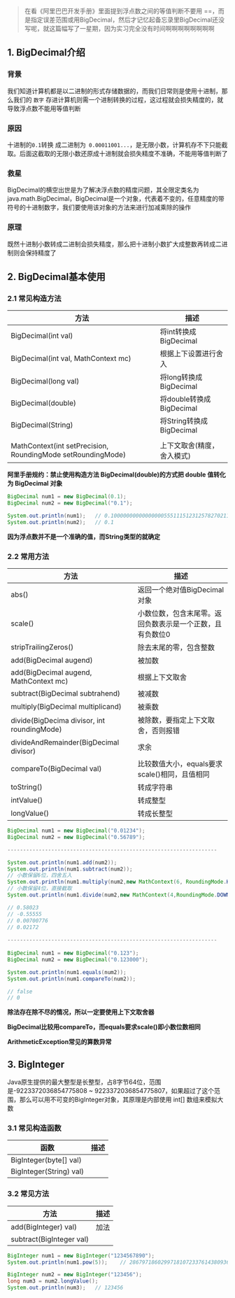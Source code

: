 > 在看《阿里巴巴开发手册》里面提到浮点数之间的等值判断不要用 ==，而是指定误差范围或用BigDecimal，然后才记忆起备忘录里BigDecimal还没写呢，就这篇幅写了一星期，因为实习完全没有时间啊啊啊啊啊啊啊啊



## 1. BigDecimal介绍



### 背景

我们知道计算机都是以二进制的形式存储数据的，而我们日常则是使用十进制，那么我们的 `数字` 存进计算机则需一个进制转换的过程，这过程就会损失精度的，就导致浮点数不能用等值判断



### 原因

十进制的` 0.1 `转换 成二进制为` 0.00011001...`，是无限小数，计算机存不下只能截取。后面这截取的无限小数还原成十进制就会损失精度不准确，不能用等值判断了



### 救星

BigDecimal的横空出世是为了解决浮点数的精度问题，其全限定类名为 java.math.BigDecimal，BigDecimal是一个对象，代表着不变的，任意精度的带符号的十进制数字，我们要使用该对象的方法来进行加减乘除的操作



### 原理

既然十进制小数转成二进制会损失精度，那么把十进制小数扩大成整数再转成二进制则会保持精度了





## 2. BigDecimal基本使用



### 2.1 常见构造方法

| 方法                                                        | 描述                       |
| ----------------------------------------------------------- | -------------------------- |
| BigDecimal(int val)                                         | 将int转换成BigDecimal      |
| BigDecimal(int val, MathContext mc)                         | 根据上下设置进行舍入       |
| BigDecimal(long val)                                        | 将long转换成BigDecimal     |
| BigDecimal(double)                                          | 将double转换成BigDecimal   |
| BigDecimal(String)                                          | 将String转换成BigDecimal   |
|                                                             |                            |
| MathContext(int setPrecision, RoundingMode setRoundingMode) | 上下文取舍(精度，舍入模式) |



**阿里手册规约：禁止使用构造方法 BigDecimal(double)的方式把 double 值转化为 BigDecimal 对象**

```java
BigDecimal num1 = new BigDecimal(0.1);
BigDecimal num2 = new BigDecimal("0.1");

System.out.println(num1);	// 0.1000000000000000055511151231257827021181583404541015625
System.out.println(num2);	// 0.1
```

**因为浮点数并不是一个准确的值，而String类型的就确定**



### 2.2 常用方法

| 方法                                        | 描述                                                      |
| ------------------------------------------- | --------------------------------------------------------- |
| abs()                                       | 返回一个绝对值BigDecimal对象                              |
| scale()                                     | 小数位数，包含末尾零。返回负数表示是一个正数，且有负数位0 |
| stripTrailingZeros()                        | 除去末尾的零，包含整数                                    |
| add(BigDecimal augend)                      | 被加数                                                    |
| add(BigDecimal augend, MathContext mc)      | 根据上下文取舍                                            |
| subtract(BigDecimal subtrahend)             | 被减数                                                    |
| multiply(BigDecimal multiplicand)           | 被乘数                                                    |
| divide(BigDecima divisor, int roundingMode) | 被除数，要指定上下文取舍，否则报错                        |
| divideAndRemainder(BigDecimal divisor)      | 求余                                                      |
| compareTo(BigDecimal val)                   | 比较数值大小，equals要求scale()相同，且值相同             |
| toString()                                  | 转成字符串                                                |
| intValue()                                  | 转成整型                                                  |
| longValue()                                 | 转成长整型                                                |



```java
BigDecimal num1 = new BigDecimal("0.01234");
BigDecimal num2 = new BigDecimal("0.56789");

-------------------------------------------------------------------

System.out.println(num1.add(num2));
System.out.println(num1.subtract(num2));
// 小数保留6位，四舍五入
System.out.println(num1.multiply(num2,new MathContext(6, RoundingMode.HALF_UP)));
// 小数保留4位，直接截取
System.out.println(num1.divide(num2,new MathContext(4,RoundingMode.DOWN)));

// 0.58023
// -0.55555
// 0.00700776
// 0.02172
    
-------------------------------------------------------------------    
    
BigDecimal num1 = new BigDecimal("0.123");
BigDecimal num2 = new BigDecimal("0.123000");

System.out.println(num1.equals(num2));
System.out.println(num1.compareTo(num2));

// false
// 0
```

**除法存在除不尽的情况，所以一定要使用上下文取舍器**

**BigDecimal比较用compareTo，而equals要求scale()即小数位数相同**

**ArithmeticException常见的算数异常**









## 3. BigInteger

Java原生提供的最大整型是长整型，占8字节64位，范围是-9223372036854775808 ~ 9223372036854775807，如果超过了这个范围，那么可以用不可变的BigInteger对象，其原理是内部使用 int[] 数组来模拟大数



### 3.1 常见构造函数

| 函数                    | 描述 |
| ----------------------- | ---- |
| BigInteger(byte[] val)  |      |
| BigInteger(String) val) |      |



### 3.2 常见方法

| 方法                     | 描述 |
| ------------------------ | ---- |
| add(BigInteger) val)     | 加法 |
| subtract(BigInteger val) |      |



```java
BigInteger num1 = new BigInteger("1234567890");
System.out.println(num1.pow(5));	// 2867971860299718107233761438093672048294900000

BigInteger num2 = new BigInteger("123456");
long num3 = num2.longValue();
System.out.println(num3);	// 123456
```

